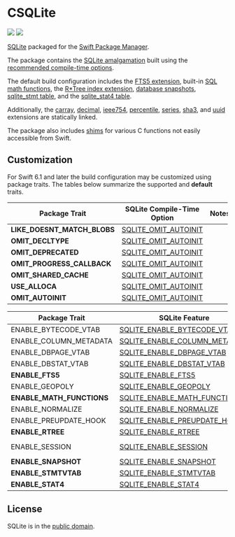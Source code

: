 # CSQLite

[![](https://img.shields.io/endpoint?url=https%3A%2F%2Fswiftpackageindex.com%2Fapi%2Fpackages%2Fsbooth%2FCSQLite%2Fbadge%3Ftype%3Dswift-versions)](https://swiftpackageindex.com/sbooth/CSQLite)
[![](https://img.shields.io/endpoint?url=https%3A%2F%2Fswiftpackageindex.com%2Fapi%2Fpackages%2Fsbooth%2FCSQLite%2Fbadge%3Ftype%3Dplatforms)](https://swiftpackageindex.com/sbooth/CSQLite)

[SQLite](https://sqlite.org/index.html) packaged for the [Swift Package Manager](https://swift.org/package-manager/).

The package contains the [SQLite amalgamation](https://sqlite.org/amalgamation.html) built using the [recommended compile-time options](https://sqlite.org/compile.html#recommended_compile_time_options).

The default build configuration includes the [FTS5 extension](https://sqlite.org/fts5.html), built-in [SQL math functions](https://sqlite.org/lang_mathfunc.html), the [R\*Tree index extension](https://sqlite.org/rtree.html), [database snapshots](https://sqlite.org/c3ref/snapshot.html), [sqlite_stmt table](https://www.sqlite.org/stmt.html), and the [sqlite_stat4 table](https://sqlite.org/fileformat2.html#stat4tab).

Additionally, the [carray](https://sqlite.org/carray.html), [decimal](https://sqlite.org/floatingpoint.html#the_decimal_c_extension), [ieee754](https://sqlite.org/floatingpoint.html#the_ieee754_c_extension), [percentile](https://www.sqlite.org/src/file/ext/misc/percentile.c), [series](https://www.sqlite.org/src/file/ext/misc/series.c), [sha3](https://www.sqlite.org/src/file/ext/misc/shathree.c), and [uuid](https://www.sqlite.org/src/file/ext/misc/uuid.c) extensions are statically linked.

The package also includes [shims](Sources/CSQLite/include/csqlite_shims.h) for various C functions not easily accessible from Swift.

## Customization

For Swift 6.1 and later the build configuration may be customized using package traits. The tables below summarize the supported and **default** traits.

| Package Trait | SQLite Compile-Time Option | Notes |
| --- | --- | --- |
| **LIKE_DOESNT_MATCH_BLOBS** | [SQLITE_OMIT_AUTOINIT](https://sqlite.org/compile.html#like_doesnt_match_blobs) | |
| **OMIT_DECLTYPE** | [SQLITE_OMIT_AUTOINIT](https://sqlite.org/compile.html#omit_decltype) | |
| **OMIT_DEPRECATED** | [SQLITE_OMIT_AUTOINIT](https://sqlite.org/compile.html#omit_deprecated) | |
| **OMIT_PROGRESS_CALLBACK** | [SQLITE_OMIT_AUTOINIT](https://sqlite.org/compile.html#omit_progress_callback) | |
| **OMIT_SHARED_CACHE** | [SQLITE_OMIT_AUTOINIT](https://sqlite.org/compile.html#omit_shared_cache) | |
| **USE_ALLOCA** | [SQLITE_OMIT_AUTOINIT](https://sqlite.org/compile.html#use_alloca) | |
| **OMIT_AUTOINIT** | [SQLITE_OMIT_AUTOINIT](https://sqlite.org/compile.html#omit_autoinit) | |

| Package Trait | SQLite Feature | Notes |
| --- | --- | --- |
| ENABLE_BYTECODE_VTAB | [SQLITE_ENABLE_BYTECODE_VTAB](https://sqlite.org/bytecodevtab.html) | |
| ENABLE_COLUMN_METADATA | [SQLITE_ENABLE_COLUMN_METADATA](https://sqlite.org/c3ref/column_database_name.html) | |
| ENABLE_DBPAGE_VTAB | [SQLITE_ENABLE_DBPAGE_VTAB](https://sqlite.org/dbpage.html) | |
| ENABLE_DBSTAT_VTAB | [SQLITE_ENABLE_DBSTAT_VTAB](https://sqlite.org/dbstat.html) | |
| **ENABLE_FTS5** | [SQLITE_ENABLE_FTS5](https://sqlite.org/fts5.html) | |
| ENABLE_GEOPOLY | [SQLITE_ENABLE_GEOPOLY](https://sqlite.org/geopoly.html) | |
| **ENABLE_MATH_FUNCTIONS** | [SQLITE_ENABLE_MATH_FUNCTIONS](https://sqlite.org/lang_mathfunc.html) | |
| ENABLE_NORMALIZE | [SQLITE_ENABLE_NORMALIZE](https://sqlite.org/c3ref/expanded_sql.html) | |
| ENABLE_PREUPDATE_HOOK | [SQLITE_ENABLE_PREUPDATE_HOOK](https://sqlite.org/c3ref/preupdate_blobwrite.html) | |
| **ENABLE_RTREE** | [SQLITE_ENABLE_RTREE](https://sqlite.org/rtree.html) | |
| ENABLE_SESSION | [SQLITE_ENABLE_SESSION](https://sqlite.org/sessionintro.html) | Also sets `ENABLE_PREUPDATE_HOOK` |
| **ENABLE_SNAPSHOT** | [SQLITE_ENABLE_SNAPSHOT](https://sqlite.org/c3ref/snapshot.html) | |
| **ENABLE_STMTVTAB** | [SQLITE_ENABLE_STMTVTAB](https://sqlite.org/stmt.html) | |
| **ENABLE_STAT4** | [SQLITE_ENABLE_STAT4](https://sqlite.org/fileformat2.html#stat4tab) | |

## License

SQLite is in the [public domain](https://sqlite.org/copyright.html).
